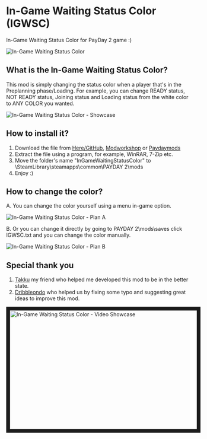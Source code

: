 # In-Game Waiting Status Color (IGWSC)
In-Game Waiting Status Color for PayDay 2 game :)  

![In-Game Waiting Status Color](https://i.imgur.com/aF5EK6b.png)  

## What is the In-Game Waiting Status Color?  
This mod is simply changing the status color when a player that's in the Preplanning phase/Loading. For example, you can change READY status, NOT READY status, Joining status and Loading status from the white color to ANY COLOR you wanted.  

![In-Game Waiting Status Color - Showcase](https://thumbs.gfycat.com/GrandioseLegitimateHapuka-size_restricted.gif)

## How to install it?
1. Download the file from [Here/GitHub](https://github.com/PJzuza/IGWSC/archive/master.zip), [Modworkshop](https://modworkshop.net/mydownloads.php?action=view_down&did=19670) or [Paydaymods](http://download.paydaymods.com/download/latest/541)
2. Extract the file using a program, for example, WinRAR, 7-Zip etc.
3. Move the folder's name "InGameWaitingStatusColor" to \SteamLibrary\steamapps\common\PAYDAY 2\mods
4. Enjoy :)

## How to change the color?  
A. You can change the color yourself using a menu in-game option.  

![In-Game Waiting Status Color - Plan A](https://thumbs.gfycat.com/PassionateRepulsiveBlackfly-size_restricted.gif) 

B. Or you can change it directly by going to PAYDAY 2\mods\saves click IGWSC.txt and you can change the color manually.  

![In-Game Waiting Status Color - Plan B](https://i.imgur.com/3AAALit.png)

## Special thank you
1. [Takku](http://steamcommunity.com/profiles/76561197960497623/) my friend who helped me developed this mod to be in the better state.
2. [Dribbleondo](http://steamcommunity.com/profiles/76561198093336706) who helped us by fixing some typo and suggesting great ideas to improve this mod.

<a href="http://www.youtube.com/watch?feature=player_embedded&v=isAUQXQCeFY
" target="_blank"><img src="http://img.youtube.com/vi/isAUQXQCeFY/0.jpg" 
alt="In-Game Waiting Status Color - Video Showcase" width="560" height="320" border="10" /></a>
